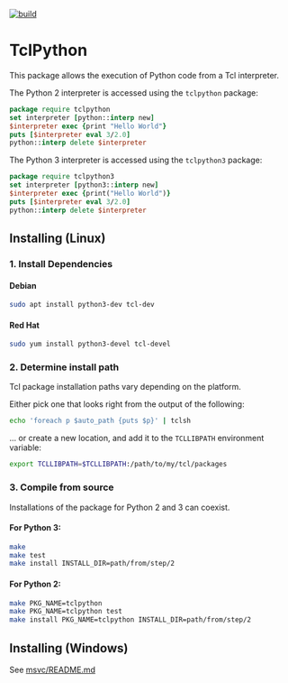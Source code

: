 [![build](https://github.com/amykyta3/tclpython/workflows/build/badge.svg)](https://github.com/amykyta3/tclpython/actions?query=workflow%3Abuild+branch%3Amaster)

# TclPython

This package allows the execution of Python code from a Tcl interpreter.


The Python 2 interpreter is accessed using the `tclpython` package:

```tcl
package require tclpython
set interpreter [python::interp new]
$interpreter exec {print "Hello World"}
puts [$interpreter eval 3/2.0]
python::interp delete $interpreter
```

The Python 3 interpreter is accessed using the `tclpython3` package:

```tcl
package require tclpython3
set interpreter [python3::interp new]
$interpreter exec {print("Hello World")}
puts [$interpreter eval 3/2.0]
python::interp delete $interpreter
```

## Installing (Linux)

### 1. Install Dependencies

#### Debian
```bash
sudo apt install python3-dev tcl-dev
```

#### Red Hat
```bash
sudo yum install python3-devel tcl-devel
```

### 2. Determine install path
Tcl package installation paths vary depending on the platform.

Either pick one that looks right from the output of the following:

```bash
echo 'foreach p $auto_path {puts $p}' | tclsh
```

... or create a new location, and add it to the `TCLLIBPATH` environment variable:

```bash
export TCLLIBPATH=$TCLLIBPATH:/path/to/my/tcl/packages
```

### 3. Compile from source
Installations of the package for Python 2 and 3 can coexist.


#### For Python 3:

```bash
make
make test
make install INSTALL_DIR=path/from/step/2
```

#### For Python 2:

```bash
make PKG_NAME=tclpython
make PKG_NAME=tclpython test
make install PKG_NAME=tclpython INSTALL_DIR=path/from/step/2
```

## Installing (Windows)
See [msvc/README.md](msvc/README.md)
